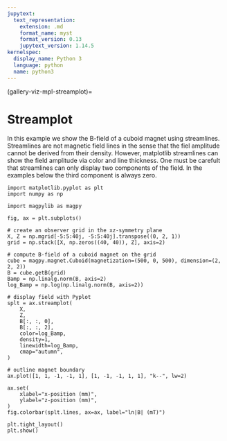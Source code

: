 ```yaml
---
jupytext:
  text_representation:
    extension: .md
    format_name: myst
    format_version: 0.13
    jupytext_version: 1.14.5
kernelspec:
  display_name: Python 3
  language: python
  name: python3
---
```


(gallery-viz-mpl-streamplot)=

# Streamplot

In this example we show the B-field of a cuboid magnet using streamlines. Streamlines are not magnetic field lines in the sense that the fiel amplitude cannot be derived from their density. However, matplotlib streamlines can show the field amplitude via color and line thickness. One must be carefult that streamlines can only display two components of the field. In the examples below the third component is always zero.

```{code-cell} ipython3
import matplotlib.pyplot as plt
import numpy as np

import magpylib as magpy

fig, ax = plt.subplots()

# create an observer grid in the xz-symmetry plane
X, Z = np.mgrid[-5:5:40j, -5:5:40j].transpose((0, 2, 1))
grid = np.stack([X, np.zeros((40, 40)), Z], axis=2)

# compute B-field of a cuboid magnet on the grid
cube = magpy.magnet.Cuboid(magnetization=(500, 0, 500), dimension=(2, 2, 2))
B = cube.getB(grid)
Bamp = np.linalg.norm(B, axis=2)
log_Bamp = np.log(np.linalg.norm(B, axis=2))

# display field with Pyplot
splt = ax.streamplot(
    X,
    Z,
    B[:, :, 0],
    B[:, :, 2],
    color=log_Bamp,
    density=1,
    linewidth=log_Bamp,
    cmap="autumn",
)

# outline magnet boundary
ax.plot([1, 1, -1, -1, 1], [1, -1, -1, 1, 1], "k--", lw=2)

ax.set(
    xlabel="x-position (mm)",
    ylabel="z-position (mm)",
)
fig.colorbar(splt.lines, ax=ax, label="ln|B| (mT)")

plt.tight_layout()
plt.show()
```

